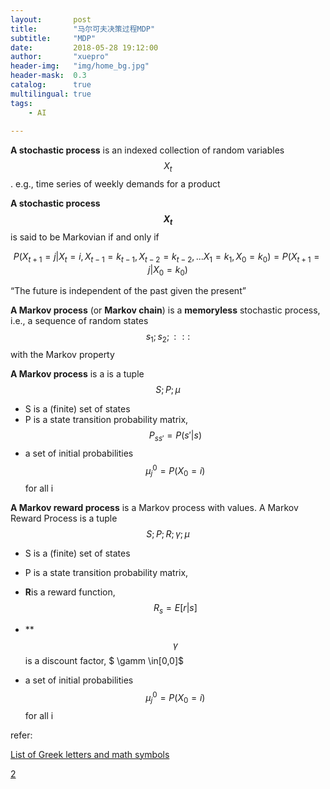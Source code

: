 ```yaml
---
layout:       post
title:        "马尔可夫决策过程MDP"
subtitle:     "MDP"
date:         2018-05-28 19:12:00
author:       "xuepro"
header-img:   "img/home_bg.jpg"
header-mask:  0.3
catalog:      true
multilingual: true
tags:
    - AI
    
---
```


**A stochastic process** is an indexed collection of random variables $$ {X_t} $$.
 e.g., time series of weekly demands for a product
 
**A stochastic process $$ X_t $$** is said to be Markovian if and only if

$$ P(X_{t+1}=j| X_t=i,X_{t-1}=k_{t-1},X_{t-2}=k_{t-2},...X_1=k_1,X_0=k_0) = P(X_{t+1}=j|X_0=k_0) $$

   “The future is independent of the past given the present”
   
**A Markov process** (or **Markov chain**) is a **memoryless** stochastic process, i.e., a sequence of random states
$$s_1; s_2; : : :$$ with the Markov property

**A Markov process**  is a is a tuple $$ S;P; \mu $$

* S is a (finite) set of states
* P is a state transition probability matrix, $$P_{ss'} = P(s' | s) $$
* a set of initial probabilities $$ \mu_j^0 = P(X_0=i)$$ for all i

**A Markov reward process** is a Markov process with values.
A Markov Reward Process is a tuple $$S;P;R;\gamma; \mu $$

* S is a (finite) set of states
* P is a state transition probability matrix,

* **R**is a reward function,$$ R_s = E[r|s] $$
* **$$\gamma$$ is a discount factor,  $ \gamm \in[0,0]$
* a set of initial probabilities $$ \mu_j^0 = P(X_0=i)$$ for all i


refer:

[List of Greek letters and math symbols](https://www.sharelatex.com/learn/List_of_Greek_letters_and_math_symbols)

[2](http://web.ift.uib.no/Teori/KURS/WRK/TeX/symALL.html)
